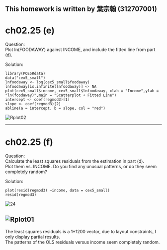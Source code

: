 #
## This homework is written by  葉宗翰 (312707001)
# ch02.25 (e)
Question:\
Plot ln(FOODAWAY) against INCOME, and include the fitted line from part (d).


Solution:
```
library(POE5Rdata)
data("cex5_small")
lnfoodaway <- log(cex5_small$foodaway)
lnfoodaway[is.infinite(lnfoodaway)] <- NA
plot(cex5_small$income, cex5_small$lnfoodaway, xlab = "Income",ylab = "ln(foodaway)",main = "Scatterplot + Fitted Line")
intercept <- coef(regmod3)[1]
slope <- coef(regmod3)[2]
abline(a = intercept, b = slope, col = "red")
```

![Rplot02](https://github.com/HWTeng-Course/202402-FinEco/assets/150407278/ea070fcf-5471-40f5-9bc0-dec7ac9b3d0c)


---
# ch02.25 (f)
Question: \
Calculate the least squares residuals from the estimation in part (d).\
Plot them vs. INCOME. Do you find any unusual patterns, or do they seem completely random?

Solution:
```
plot(resid(regmod3) ~income, data = cex5_small)
resid(regmod3)
```

![24](https://github.com/HWTeng-Course/202402-Financial-Econometrics/assets/150407278/f1f26d76-8a38-40f7-960d-60d4304d8314)

![Rplot01](https://github.com/HWTeng-Course/202402-FinEco/assets/150407278/98827e1e-067f-41e1-9468-a4cd84454db2)
---
The least squares residuals is a 1*1200 vector, due to layout constraints, I only display partial results.\
The patterns of the OLS residuals versus income seem completely random.
